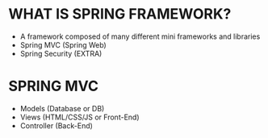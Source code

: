 # WHAT IS SPRING FRAMEWORK?
 - A framework composed of many different mini frameworks and libraries
 - Spring MVC (Spring Web)
 - Spring Security (EXTRA)

# SPRING MVC
 - Models (Database or DB)
 - Views (HTML/CSS/JS or Front-End)
 - Controller (Back-End)

